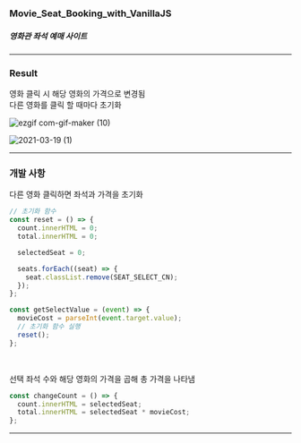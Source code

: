 ### Movie_Seat_Booking_with_VanillaJS
##### 영화관 좌석 예매 사이트
<hr>

### Result


영화 클릭 시 해당 영화의 가격으로 변경됨 <br> 다른 영화를 클릭 할 때마다 초기화


![ezgif com-gif-maker (10)](https://user-images.githubusercontent.com/63100352/111788117-0cf19c00-8903-11eb-8e36-9f0949d10ef3.gif)



![2021-03-19 (1)](https://user-images.githubusercontent.com/63100352/111787623-8210a180-8902-11eb-8317-a4879697c236.png)

---

### 개발 사항

다른 영화 클릭하면 좌석과 가격을 초기화

```js
// 초기화 함수
const reset = () => {
  count.innerHTML = 0;
  total.innerHTML = 0;

  selectedSeat = 0;

  seats.forEach((seat) => {
    seat.classList.remove(SEAT_SELECT_CN);
  });
};

const getSelectValue = (event) => {
  movieCost = parseInt(event.target.value);
  // 초기화 함수 실행
  reset();
};
```
<br>

선택 좌석 수와 해당 영화의 가격을 곱해 총 가격을 나타냄
```js
const changeCount = () => {
  count.innerHTML = selectedSeat;
  total.innerHTML = selectedSeat * movieCost;
};
```

---
